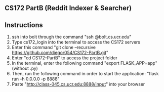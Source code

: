 ## CS172 PartB (Reddit Indexer & Searcher)

## Instructions

1. ssh into bolt through the command "ssh <netid>@bolt.cs.ucr.edu"
2. Type cs172_login into the terminal to access the CS172 servers
3. Enter this command "git clone –recursive https://github.com/diegor054/CS172-PartB.git"
4. Enter "cd CS172-PartB" to access the project folder
5. In the terminal, enter the following command "export FLASK_APP=app" (without .py)
6. Then, run the following command in order to start the application: "flask run -h 0.0.0.0 -p 8888"
7. Paste "http://class-045.cs.ucr.edu:8888/input" into your browser
